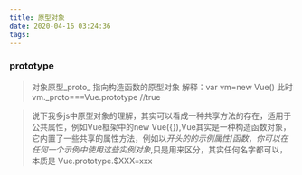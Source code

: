 ```yaml
---
title: 原型对象
date: 2020-04-16 03:24:36
tags:
---
```


### prototype ###
> 对象原型_proto_ 指向构造函数的原型对象
    解释：var vm=new Vue()
    此时  vm._proto===Vue.prototype //true 
    
> 说下我多js中原型对象的理解，其实可以看成一种共享方法的存在，适用于公共属性，例如Vue框架中的new Vue({}),Vue其实是一种构造函数对象，它内置了一些共享的属性方法，例如以$开头的的示例属性/函数，你可以在任何一个示例中使用这些实例对象,$只是用来区分，其实任何名字都可以，
本质是 Vue.prototype.$XXX=xxx 